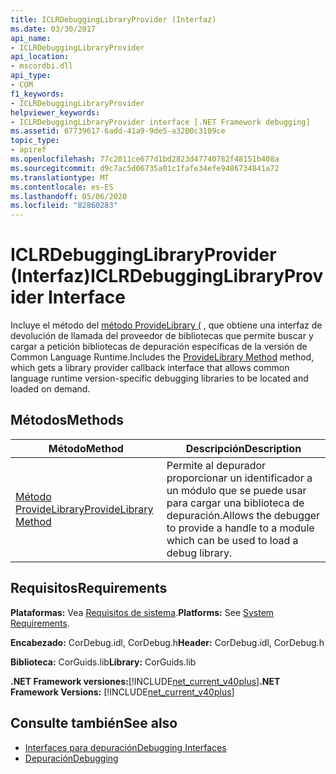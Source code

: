 ```yaml
---
title: ICLRDebuggingLibraryProvider (Interfaz)
ms.date: 03/30/2017
api_name:
- ICLRDebuggingLibraryProvider
api_location:
- mscordbi.dll
api_type:
- COM
f1_keywords:
- ICLRDebuggingLibraryProvider
helpviewer_keywords:
- ICLRDebuggingLibraryProvider interface [.NET Framework debugging]
ms.assetid: 67739617-6add-41a9-9de5-a3200c3109ce
topic_type:
- apiref
ms.openlocfilehash: 77c2011ce677d1bd2823d47740782f48151b408a
ms.sourcegitcommit: d9c7ac5d06735a01c1fafe34efe9486734841a72
ms.translationtype: MT
ms.contentlocale: es-ES
ms.lasthandoff: 05/06/2020
ms.locfileid: "82860283"
---
```

# <a name="iclrdebugginglibraryprovider-interface"></a><span data-ttu-id="a0713-102">ICLRDebuggingLibraryProvider (Interfaz)</span><span class="sxs-lookup"><span data-stu-id="a0713-102">ICLRDebuggingLibraryProvider Interface</span></span>
<span data-ttu-id="a0713-103">Incluye el método del [método ProvideLibrary (](iclrdebugginglibraryprovider-providelibrary-method.md) , que obtiene una interfaz de devolución de llamada del proveedor de bibliotecas que permite buscar y cargar a petición bibliotecas de depuración específicas de la versión de Common Language Runtime.</span><span class="sxs-lookup"><span data-stu-id="a0713-103">Includes the [ProvideLibrary Method](iclrdebugginglibraryprovider-providelibrary-method.md) method, which gets a library provider callback interface that allows common language runtime version-specific debugging libraries to be located and loaded on demand.</span></span>  
  
## <a name="methods"></a><span data-ttu-id="a0713-104">Métodos</span><span class="sxs-lookup"><span data-stu-id="a0713-104">Methods</span></span>  
  
|<span data-ttu-id="a0713-105">Método</span><span class="sxs-lookup"><span data-stu-id="a0713-105">Method</span></span>|<span data-ttu-id="a0713-106">Descripción</span><span class="sxs-lookup"><span data-stu-id="a0713-106">Description</span></span>|  
|------------|-----------------|  
|[<span data-ttu-id="a0713-107">Método ProvideLibrary</span><span class="sxs-lookup"><span data-stu-id="a0713-107">ProvideLibrary Method</span></span>](iclrdebugginglibraryprovider-providelibrary-method.md)|<span data-ttu-id="a0713-108">Permite al depurador proporcionar un identificador a un módulo que se puede usar para cargar una biblioteca de depuración.</span><span class="sxs-lookup"><span data-stu-id="a0713-108">Allows the debugger to provide a handle to a module which can be used to load a debug library.</span></span>|  
  
## <a name="requirements"></a><span data-ttu-id="a0713-109">Requisitos</span><span class="sxs-lookup"><span data-stu-id="a0713-109">Requirements</span></span>  
 <span data-ttu-id="a0713-110">**Plataformas:** Vea [Requisitos de sistema](../../get-started/system-requirements.md).</span><span class="sxs-lookup"><span data-stu-id="a0713-110">**Platforms:** See [System Requirements](../../get-started/system-requirements.md).</span></span>  
  
 <span data-ttu-id="a0713-111">**Encabezado:** CorDebug.idl, CorDebug.h</span><span class="sxs-lookup"><span data-stu-id="a0713-111">**Header:** CorDebug.idl, CorDebug.h</span></span>  
  
 <span data-ttu-id="a0713-112">**Biblioteca:** CorGuids.lib</span><span class="sxs-lookup"><span data-stu-id="a0713-112">**Library:** CorGuids.lib</span></span>  
  
 <span data-ttu-id="a0713-113">**.NET Framework versiones:**[!INCLUDE[net_current_v40plus](../../../../includes/net-current-v40plus-md.md)]</span><span class="sxs-lookup"><span data-stu-id="a0713-113">**.NET Framework Versions:** [!INCLUDE[net_current_v40plus](../../../../includes/net-current-v40plus-md.md)]</span></span>  
  
## <a name="see-also"></a><span data-ttu-id="a0713-114">Consulte también</span><span class="sxs-lookup"><span data-stu-id="a0713-114">See also</span></span>

- [<span data-ttu-id="a0713-115">Interfaces para depuración</span><span class="sxs-lookup"><span data-stu-id="a0713-115">Debugging Interfaces</span></span>](debugging-interfaces.md)
- [<span data-ttu-id="a0713-116">Depuración</span><span class="sxs-lookup"><span data-stu-id="a0713-116">Debugging</span></span>](index.md)
